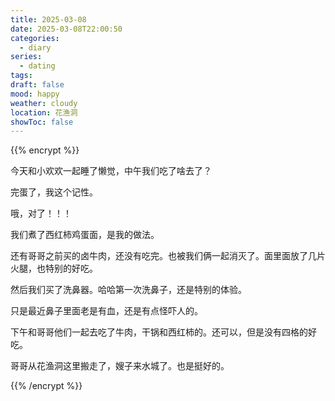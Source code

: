 ```yaml
---
title: 2025-03-08
date: 2025-03-08T22:00:50
categories:
  - diary
series:
  - dating
tags: 
draft: false
mood: happy
weather: cloudy
location: 花渔洞
showToc: false
---
```

{{% encrypt %}}

今天和小欢欢一起睡了懒觉，中午我们吃了啥去了？

完蛋了，我这个记性。

哦，对了！！！

我们煮了西红柿鸡蛋面，是我的做法。

还有哥哥之前买的卤牛肉，还没有吃完。也被我们俩一起消灭了。面里面放了几片火腿，也特别的好吃。

然后我们买了洗鼻器。哈哈第一次洗鼻子，还是特别的体验。

只是最近鼻子里面老是有血，还是有点怪吓人的。

下午和哥哥他们一起去吃了牛肉，干锅和西红柿的。还可以，但是没有四格的好吃。

哥哥从花渔洞这里搬走了，嫂子来水城了。也是挺好的。

{{% /encrypt %}}